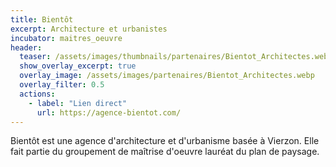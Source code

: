 ```yaml
---
title: Bientôt
excerpt: Architecture et urbanistes
incubator: maitres_oeuvre
header:
  teaser: /assets/images/thumbnails/partenaires/Bientot_Architectes.webp
  show_overlay_excerpt: true
  overlay_image: /assets/images/partenaires/Bientot_Architectes.webp
  overlay_filter: 0.5
  actions:
    - label: "Lien direct"
      url: https://agence-bientot.com/
---
```


Bientôt est une agence d'architecture et d'urbanisme basée à Vierzon. Elle fait partie du groupement de maîtrise d'oeuvre lauréat du plan de paysage.